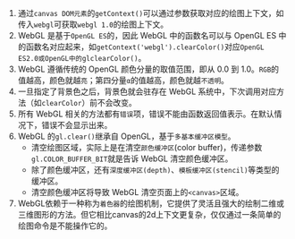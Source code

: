 1. 通过`canvas DOM元素`的`getContext()`可以通过参数获取对应的绘图上下文，如传入`webgl`可获取`webgl 1.0`的绘图上下文。
2. WebGL 是基于`OpenGL ES`的，因此 WebGL 中的函数名可以与 OpenGL ES 中的函数名对应起来，如`getContext('webgl').clearColor()`对应`OpenGL ES2.0或OpenGL中的glclearColor()`。
3. WebGL 遵循传统的 OpenGL 颜色分量的取值范围，即从 0.0 到 1.0。`RGB`的值越高，颜色就越`亮`；第四分量`α`的值越高，颜色就越`不透明`。
4. 一旦指定了背景色之后，背景色就会驻存在 WebGL 系统中，下次调用对应方法（如`clearColor`）前不会改变。
5. 所有 WebGL 相关的方法都有`错误`项，错误不能由函数返回值表示。在默认情况下，错误不会显示出来。
6. WebGL 的`gl.clear()`继承自 OpenGL，基于`多基本缓冲区模型`。
   - 清空绘图区域，实际上是在清空`颜色缓冲区`(color buffer)，传递参数`gl.COLOR_BUFFER_BIT`就是告诉 WebGL 清空颜色缓冲区。
   - 除了颜色缓冲区，还有`深度缓冲区(depth)`、`模板缓冲区(stencil)`等类型的缓冲区。
   - 清空颜色缓冲区将导致 WebGL 清空页面上的`<canvas>`区域。
7. WebGL依赖于一种称为`着色器`的绘图机制，它提供了灵活且强大的绘制二维或三维图形的方法。但它相比canvas的2d上下文更复杂，仅仅通过一条简单的绘图命令是不能操作它的。